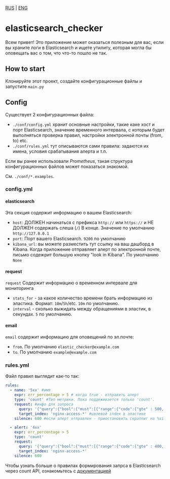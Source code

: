[RUS](https://github.com/Faust13/elasticsearch_checker/blob/master/README.md) | [ENG](https://github.com/faust13/elasticsearch_checker/blob/master/README-EN.md)
# elasticsearch_checker

Всем привет! Это приложение может оказаться полезным для вас, если вы храните логи в Elasticsearch и ищете утилиту, которая могла бы оповещать вас  о том, что что-то пошло не так.

## How to start

Клонируйте этот проект, создайте конфигурационные файлы и запустите `main.py`

## Config

Существует 2 конфигурационных файла:
- `./conf/config.yml` хранит основные настройки, такие какe хост и порт Elasticsearch, значение временного интервала, с которым будет выполняться проверка правил, настройки электронной почты (from, to) etc.
- `./conf/rules.yml` тут описываются сами правила: задаются их имена, условия срабатывания алерта и т.п.

Если вы ранее использовали *Prometheus*, такая структура конфигурационных файлов может показаться знакомой.

См. `./conf/*.examples`.

### config.yml

#### elasticsearch
Эта секция содержит информацию о вашем Elasticsearch:
- `host`: ДОЛЖЕН начинаться с префикса `http://` или `https://` и НЕ ДОЛЖЕН содержать слеша (`/`) В конце. Значение по умолчанию `http://127.0.0.1`
- `port`: Порт вашего Elasticsearch. `9200` по умолчанию
- `kibana_url`: вы можете разместить тут ссылку на ваш дашборд в Kibana. Когда приложение отправляет алерт по электронной почте, письмо содежрит большую кнопку "look in Kibana". По умолчанию `None`

#### request
`request` Содержит информацию о временном интервале для мониторинга
- `stats_for` - за какое количество времени брать информацию из эластика. Формат: `10m`/`5h`/etc. `10m` по умолчанию.
- `interval` - сколько выжидать между обращениями в эластик, в секундах. `5` по умолчанию.


#### email
`email` содержит информацию для оповещений по эл.почте:
- `from`. По умолчанию `elastic_checker@example.com`
- `to`. По умолчанию `example@example.com`

### rules.yml

Файл правил выглядит как-то так:

```yaml
rules:
  - name: '5xx' #имя
    expr: err_percentage > 5 # когда true - отправить алерт
    type: 'count' #Тип метрики. Пока поддеживается только 'count'.
    request: #инфо для запроса
      query: '{"query":{"bool":{"must":[{"range":{"code":{"gte" : 500, "lte" : 599}}},{"range":{"@timestamp":{"gt": "now-"+time}}}]}}}' #query for search
      target_index: 'nginx-access-*' #целевой index в эластике
    silence: 600 #если алерт отправлен - приостановить скраппиг на %silence% секунд

  - alert: '4xx'
    expr: err_percentage > 5
    type: 'count'
    request:
      query: '{"query":{"bool":{"must":[{"range":{"code":{"gte" : 400, "lte" : 599}}},{"range":{"@timestamp":{"gt": "now-"+time}}}]}}}'
      target_index: 'nginx-access-*'
    silence: 600 
```
Чтобы узнать больше о правилах формирования запрса в Elasticsearch через count API, ознакомьтесь с [документацией](https://www.elastic.co/guide/en/elasticsearch/reference/current/search-count.html)